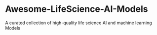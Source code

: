 # Awesome-LifeScience-AI-Models
A curated collection of high-quality life science AI and machine learning Models
